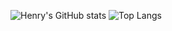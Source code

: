 <!--
### Hi there 👋

**quantum-booty/quantum-booty** is a ✨ _special_ ✨ repository because its `README.md` (this file) appears on your GitHub profile.

Here are some ideas to get you started:

- 🔭 I’m currently working on ...
- 🌱 I’m currently learning ...
- 👯 I’m looking to collaborate on ...
- 🤔 I’m looking for help with ...
- 💬 Ask me about ...
- 📫 How to reach me: ...
- 😄 Pronouns: ...
- ⚡ Fun fact: ...
-->
![Henry's GitHub stats](https://github-readme-stats.vercel.app/api?username=quantum-booty&count_private=true&theme=tokyonight)
![Top Langs](https://github-readme-stats.vercel.app/api/top-langs/?username=quantum-booty&theme=tokyonight&langs_count=7)
